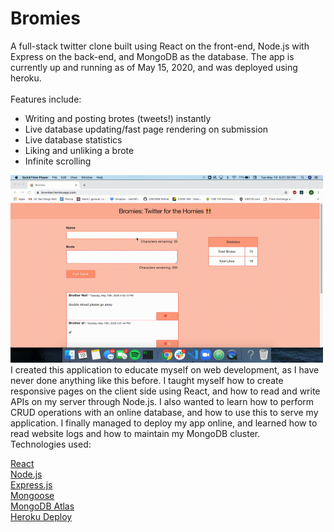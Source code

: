 # Bromies
A full-stack twitter clone built using React on the front-end, Node.js with Express on the back-end, and MongoDB as the database. The app is currently up and running as of May 15, 2020, and was deployed using heroku.
<br><br>
Features include: <br>
* Writing and posting brotes (tweets!) instantly
* Live database updating/fast page rendering on submission
* Live database statistics
* Liking and unliking a brote
* Infinite scrolling
<img src="BromiesDemo.gif" alt="alt text" width="500" height="300">
I created this application to educate myself on web development, as I have never done anything like this before. I taught myself how to create responsive pages on the client side using React, and how to read and write APIs on my server through Node.js. I also wanted to learn how to perform CRUD operations with an online database, and how to use this to serve my application. I finally managed to deploy my app online, and learned how to read website logs and how to maintain my MongoDB cluster. 
<br>
Technologies used: <br>

[React](https://reactjs.org/) <br>
[Node.js](https://nodejs.org/en/) <br>
[Express.js](https://expressjs.com/) <br>
[Mongoose](https://mongoosejs.com/) <br>
[MongoDB Atlas](https://www.mongodb.com/cloud/atlas) <br>
[Heroku Deploy](https://dashboard.heroku.com/) <br>
